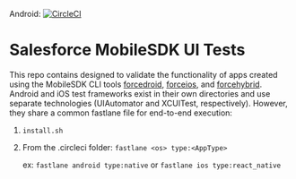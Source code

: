 Android: [![CircleCI](https://circleci.com/gh/brandonpage/MobileSDKUITest/tree/master.svg?style=svg)](https://circleci.com/gh/brandonpage/MobileSDKUITest/tree/master)
# Salesforce MobileSDK UI Tests

This repo contains designed to validate the functionality of apps created using the MobileSDK CLI tools [forcedroid](https://www.npmjs.com/package/forcedroid), [forceios](https://www.npmjs.com/package/forceios), and [forcehybrid](https://www.npmjs.com/package/forcehybrid).  Android and iOS test frameworks exist in their own directories and use separate technologies (UIAutomator and XCUITest, respectively).  However, they share a common fastlane file for end-to-end execution:
1.  `install.sh`
2.  From the .circleci folder: `fastlane <os> type:<AppType>`
       
       ex: `fastlane android type:native` or `fastlane ios type:react_native`
